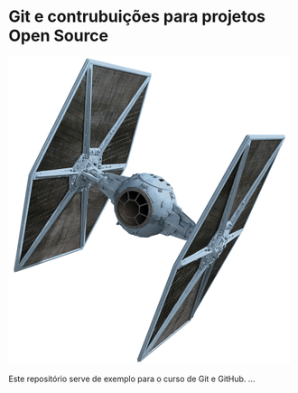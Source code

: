# Git e contrubuições para projetos  Open Source

![TIE Fighter](./tie-fighter.png)

Este repositório serve de exemplo para o curso de Git e GitHub.
...
